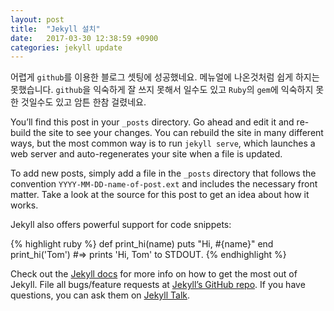 ```yaml
---
layout: post
title:  "Jekyll 설치"
date:   2017-03-30 12:38:59 +0900
categories: jekyll update
---
```

어렵게 `github`를 이용한 블로그 셋팅에 성공했네요. 
메뉴얼에 나온것처럼 쉽게 하지는 못했습니다. 
`github`을 익숙하게 잘 쓰지 못해서 일수도 있고 
`Ruby`의 `gem`에 익숙하지 못한 것일수도 있고 
암튼 한참 걸렸네요. 

You’ll find this post in your `_posts` directory. Go ahead and edit it and re-build the site to see your changes. You can rebuild the site in many different ways, but the most common way is to run `jekyll serve`, which launches a web server and auto-regenerates your site when a file is updated.

To add new posts, simply add a file in the `_posts` directory that follows the convention `YYYY-MM-DD-name-of-post.ext` and includes the necessary front matter. Take a look at the source for this post to get an idea about how it works.

Jekyll also offers powerful support for code snippets:

{% highlight ruby %}
def print_hi(name)
  puts "Hi, #{name}"
end
print_hi('Tom')
#=> prints 'Hi, Tom' to STDOUT.
{% endhighlight %}

Check out the [Jekyll docs][jekyll-docs] for more info on how to get the most out of Jekyll. File all bugs/feature requests at [Jekyll’s GitHub repo][jekyll-gh]. If you have questions, you can ask them on [Jekyll Talk][jekyll-talk].

[jekyll-docs]: https://jekyllrb.com/docs/home
[jekyll-gh]:   https://github.com/jekyll/jekyll
[jekyll-talk]: https://talk.jekyllrb.com/
